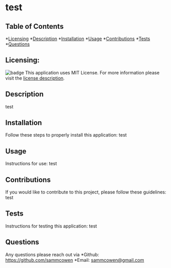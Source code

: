
  # test

  
  ## Table of Contents
  
  *[Licensing](#Licensing)
  *[Description](#description)
  *[Installation](#Installation)
  *[Usage](#Usage)
  *[Contributions](#Contributions)
  *[Tests](#Tests)
  *[Questions](#Questions)

  ## Licensing:
 
  ![badge](https://img.shields.io/badge/license-MITLicense-brightorange)
  This application uses  MIT License.
  For more information please visit the [license description](https://choosealicense.com/licenses/mit/).

  ## Description
  test

  ## Installation
  Follow these steps to properly install this application:
  test

  ## Usage 
  Instructions for use:
  test

  ## Contributions
  If you would like to contribute to this project, please follow these guidelines: 
  test

  ## Tests 
  Instructions for testing this application:
  test

  ## Questions
  Any questions please reach out via 
  *Github: https://github.com/sammcowen
  *Email: sammcowen@gmail.com
